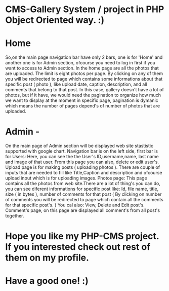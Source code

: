# CMS-Gallery System / project in PHP Object Oriented way. :)

# Home 
So,on the main page navigation bar have only 2 bars, one is for 'Home' and another one is for Admin section, ofcourse you need to log in first if you want to access to Admin section. 
In the home page are all the photos that are uploaded. The limit is eight photos per page. By clicking on any of them you will be redirected to page which contains some informations about that specific post ( photo ), like upload date, caption, description, and all comments that belong to that post. 
In this case, gallery doesn't have a lot of photos, but if it have, we would need the pagination to organize how much we want to display at the moment in specific page, pagination is dymanic which means the number of pages depend's of number of photos that are uploaded.

# Admin -
On the main page of Admin section will be displayed web site stastistic supported with google chart. Navigation bar is on the left side, first bar is for Users: Here, you can see the the User's ID,username,name, last name and image of that user. From this page you can also, delete or edit user's.
Upload page is for making posts ( uploading photos ). There are couple of inputs that are needed to fill like Title,Caption and description and ofcourse upload input which is for uploading images.
Photos page: This page contains all the photos from web site.There are a lot of thing's you can do, you can see diferent informations for specific post like: Id, file name, title, size ( in bytes ), number of comments for that post ( By clicking on number of comments you will be redirected to page which contain all the comments for that specific post's. ) You cal also: View, Delete and Edit post's.
Comment's page, on this page are displayed all comment's from all post's together.

# Hope you like my PHP-CMS project. If you interested check out rest of them on my profile.
# Have a good one! :)
